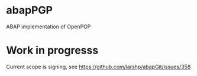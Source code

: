 # abapPGP
ABAP implementation of OpenPGP

# Work in progresss

Current scope is signing, see https://github.com/larshp/abapGit/issues/358
